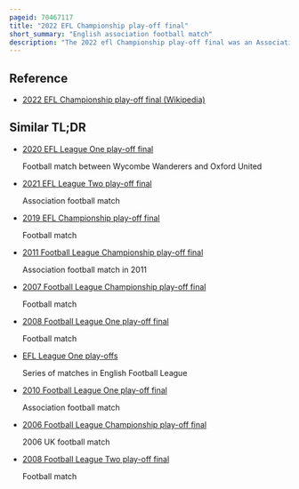 ```yaml
---
pageid: 70467117
title: "2022 EFL Championship play-off final"
short_summary: "English association football match"
description: "The 2022 efl Championship play-off final was an Association Football Match played on 29 may 2022 at Wembley Stadium London England to determine the third and final Team to gain Promotion from the Efl Championship to the second Tier of english Football to. The top two Teams from the 202122 Efl Championship Fulham and Bournemouth won automatic Promotion to the premier League while Clubs from third to sixth in the Table took Part in the 2022 english Football League Play-Offs. Nottingham forest and huddersfield Town had to fight for the final Place in the 202223 Premier League Season."
---
```


## Reference

- [2022 EFL Championship play-off final (Wikipedia)](https://en.wikipedia.org/?curid=70467117)

## Similar TL;DR

- [2020 EFL League One play-off final](/tldr/en/2020-efl-league-one-play-off-final)

  Football match between Wycombe Wanderers and Oxford United

- [2021 EFL League Two play-off final](/tldr/en/2021-efl-league-two-play-off-final)

  Association football match

- [2019 EFL Championship play-off final](/tldr/en/2019-efl-championship-play-off-final)

  Football match

- [2011 Football League Championship play-off final](/tldr/en/2011-football-league-championship-play-off-final)

  Association football match in 2011

- [2007 Football League Championship play-off final](/tldr/en/2007-football-league-championship-play-off-final)

  Football match

- [2008 Football League One play-off final](/tldr/en/2008-football-league-one-play-off-final)

  Football match

- [EFL League One play-offs](/tldr/en/efl-league-one-play-offs)

  Series of matches in English Football League

- [2010 Football League One play-off final](/tldr/en/2010-football-league-one-play-off-final)

  Association football match

- [2006 Football League Championship play-off final](/tldr/en/2006-football-league-championship-play-off-final)

  2006 UK football match

- [2008 Football League Two play-off final](/tldr/en/2008-football-league-two-play-off-final)

  Football match

